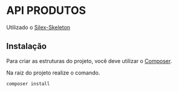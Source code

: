 API PRODUTOS
===========================

Utilizado o [Silex-Skeleton](https://github.com/silexphp/Silex-Skeleton)

## Instalação

Para criar as estruturas do projeto, você deve utilizar o [Composer](http://getcomposer.org/).

Na raiz do projeto realize o comando.

```sh
composer install
```

